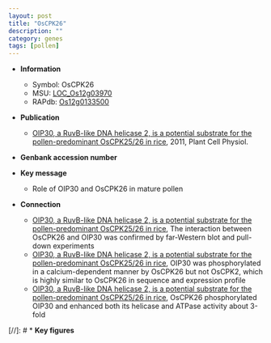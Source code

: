 ```yaml
---
layout: post
title: "OsCPK26"
description: ""
category: genes
tags: [pollen]
---
```


* **Information**  
    + Symbol: OsCPK26  
    + MSU: [LOC_Os12g03970](http://rice.plantbiology.msu.edu/cgi-bin/ORF_infopage.cgi?orf=LOC_Os12g03970)  
    + RAPdb: [Os12g0133500](http://rapdb.dna.affrc.go.jp/viewer/gbrowse_details/irgsp1?name=Os12g0133500)  

* **Publication**  
    + [OIP30, a RuvB-like DNA helicase 2, is a potential substrate for the pollen-predominant OsCPK25/26 in rice](http://www.ncbi.nlm.nih.gov/pubmed?term=OIP30,+a+RuvB-like+DNA+helicase+2,+is+a+potential+substrate+for+the+pollen-predominant+OsCPK25/26+in+rice%5BTitle%5D), 2011, Plant Cell Physiol.

* **Genbank accession number**  

* **Key message**  
    + Role of OIP30 and OsCPK26 in mature pollen

* **Connection**  
    + [OIP30, a RuvB-like DNA helicase 2, is a potential substrate for the pollen-predominant OsCPK25/26 in rice](http://www.ncbi.nlm.nih.gov/pubmed?term=OIP30,+a+RuvB-like+DNA+helicase+2,+is+a+potential+substrate+for+the+pollen-predominant+OsCPK25/26+in+rice%5BTitle%5D), The interaction between OsCPK26 and OIP30 was confirmed by far-Western blot and pull-down experiments
    + [OIP30, a RuvB-like DNA helicase 2, is a potential substrate for the pollen-predominant OsCPK25/26 in rice](http://www.ncbi.nlm.nih.gov/pubmed?term=OIP30,+a+RuvB-like+DNA+helicase+2,+is+a+potential+substrate+for+the+pollen-predominant+OsCPK25/26+in+rice%5BTitle%5D), OIP30 was phosphorylated in a calcium-dependent manner by OsCPK26 but not OsCPK2, which is highly similar to OsCPK26 in sequence and expression profile
    + [OIP30, a RuvB-like DNA helicase 2, is a potential substrate for the pollen-predominant OsCPK25/26 in rice](http://www.ncbi.nlm.nih.gov/pubmed?term=OIP30,+a+RuvB-like+DNA+helicase+2,+is+a+potential+substrate+for+the+pollen-predominant+OsCPK25/26+in+rice%5BTitle%5D), OsCPK26 phosphorylated OIP30 and enhanced both its helicase and ATPase activity about 3-fold

[//]: # * **Key figures**  


